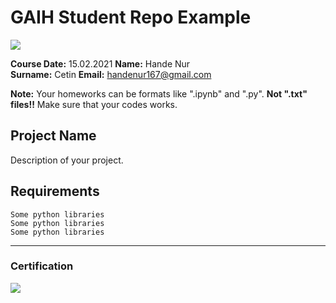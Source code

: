 # GAIH Student Repo Example
![](img/logo.png)

**Course Date:** 15.02.2021
**Name:** Hande Nur  
**Surname:** Cetin
**Email:**  handenur167@gmail.com  

**Note:** Your homeworks can be formats like ".ipynb" and ".py". **Not ".txt" files!!** Make sure that your codes works.  

## Project Name
Description of your project.

## Requirements
```
Some python libraries
Some python libraries
Some python libraries
```
---

### Certification
![](img/certificate_ex.png)

